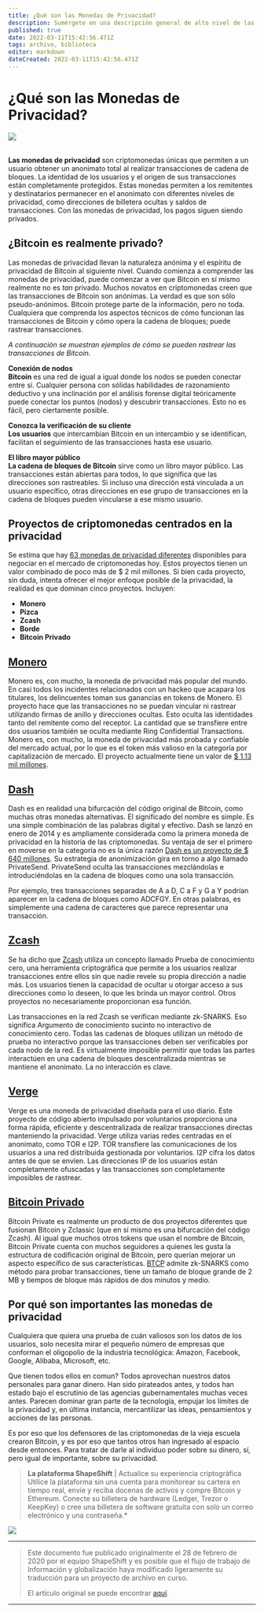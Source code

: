 ```yaml
---
title: ¿Qué son las Monedas de Privacidad?
description: Sumérgete en una descripción general de alto nivel de las criptomonedas de privacidad.
published: true
date: 2022-03-11T15:42:56.471Z
tags: archivo, biblioteca
editor: markdown
dateCreated: 2022-03-11T15:42:56.471Z
---
```


# ¿Qué son las Monedas de Privacidad?

![](https://assets.website-files.com/5e9a09610b7dce71f87f7f17/5e9a22f3559b4a0d02c7e7d4_5e99360eca811e497ebefd58_1_NvmxIIRflTiKWGA1I0cxJg.png)

**<br/>Las monedas de privacidad** son criptomonedas únicas que permiten a un usuario obtener un anonimato total al realizar transacciones de cadena de bloques. La identidad de los usuarios y el origen de sus transacciones están completamente protegidos. Estas monedas permiten a los remitentes y destinatarios permanecer en el anonimato con diferentes niveles de privacidad, como direcciones de billetera ocultas y saldos de transacciones. Con las monedas de privacidad, los pagos siguen siendo privados.<br/>

## ¿Bitcoin es realmente privado?

Las monedas de privacidad llevan la naturaleza anónima y el espíritu de privacidad de Bitcoin al siguiente nivel. Cuando comienza a comprender las monedas de privacidad, puede comenzar a ver que Bitcoin en sí mismo realmente no es *tan* privado. Muchos novatos en criptomonedas creen que las transacciones de Bitcoin son anónimas. La verdad es que son sólo pseudo-anónimos. Bitcoin protege parte de la información, pero no toda. Cualquiera que comprenda los aspectos técnicos de cómo funcionan las transacciones de Bitcoin y cómo opera la cadena de bloques; puede rastrear transacciones.

*A continuación se muestran ejemplos de cómo se pueden rastrear las transacciones de Bitcoin.*

**Conexión de nodos**<br/>
**Bitcoin** es una red de igual a igual donde los nodos se pueden conectar entre sí. Cualquier persona con sólidas habilidades de razonamiento deductivo y una inclinación por el análisis forense digital teóricamente puede conectar los puntos (nodos) y descubrir transacciones. Esto no es fácil, pero ciertamente posible.

**Conozca la verificación de su cliente**<br/>
**Los usuarios** que intercambian Bitcoin en un intercambio y se identifican, facilitan el seguimiento de las transacciones hasta ese usuario.

**El libro mayor público**<br/>
**La cadena de bloques de Bitcoin** sirve como un libro mayor público. Las transacciones están abiertas para todos, lo que significa que las direcciones son rastreables. Si incluso una dirección está vinculada a un usuario específico, otras direcciones en ese grupo de transacciones en la cadena de bloques pueden vincularse a ese mismo usuario.<br/>


## Proyectos de criptomonedas centrados en la privacidad

Se estima que hay [63 monedas de privacidad diferentes](https://cryptoslate.com/cryptos/privacy/) disponibles para negociar en el mercado de criptomonedas hoy. Estos proyectos tienen un valor combinado de poco más de $ 2 mil millones. Si bien cada proyecto, sin duda, intenta ofrecer el mejor enfoque posible de la privacidad, la realidad es que dominan cinco proyectos. Incluyen:

* **Monero**
* **Pizca**
* **Zcash**
* **Borde**
* **Bitcoin Privado**

## [Monero](https://www.getmonero.org/)

Monero es, con mucho, la moneda de privacidad más popular del mundo. En casi todos los incidentes relacionados con un hackeo que acapara los titulares, los delincuentes toman sus ganancias en tokens de Monero. El proyecto hace que las transacciones no se puedan vincular ni rastrear utilizando firmas de anillo y direcciones ocultas. Esto oculta las identidades tanto del remitente como del receptor. La cantidad que se transfiere entre dos usuarios también se oculta mediante Ring Confidential Transactions. Monero es, con mucho, la moneda de privacidad más probada y confiable del mercado actual, por lo que es el token más valioso en la categoría por capitalización de mercado. El proyecto actualmente tiene un valor de [$ 1.13 mil millones](https://coincap.io/assets/monero).

## [Dash](https://www.dash.org/)

Dash es en realidad una bifurcación del código original de Bitcoin, como muchas otras monedas alternativas. El significado del nombre es simple. Es una simple combinación de las palabras digital y efectivo. Dash se lanzó en enero de 2014 y es ampliamente considerada como la primera moneda de privacidad en la historia de las criptomonedas. Su ventaja de ser el primero en moverse en la categoría no es la única razón [Dash es un proyecto de $ 640 millones](https://coincap.io/assets/dash). Su estrategia de anonimización gira en torno a algo llamado PrivateSend. PrivateSend oculta las transacciones mezclándolas e introduciéndolas en la cadena de bloques como una sola transacción.

Por ejemplo, tres transacciones separadas de A a D, C a F y G a Y podrían aparecer en la cadena de bloques como ADCFGY. En otras palabras, es simplemente una cadena de caracteres que parece representar una transacción.

## [Zcash](https://z.cash/)

Se ha dicho que [Zcash](https://coincap.io/assets/zcash) utiliza un concepto llamado Prueba de conocimiento cero, una herramienta criptográfica que permite a los usuarios realizar transacciones entre ellos sin que nadie revele su propia dirección a nadie más. Los usuarios tienen la capacidad de ocultar u otorgar acceso a sus direcciones como lo deseen, lo que les brinda un mayor control. Otros proyectos no necesariamente proporcionan esa función.

Las transacciones en la red Zcash se verifican mediante zk-SNARKS. Eso significa Argumento de conocimiento sucinto no interactivo de conocimiento cero. Todas las cadenas de bloques utilizan un método de prueba no interactivo porque las transacciones deben ser verificables por cada nodo de la red. Es virtualmente imposible permitir que todas las partes interactúen en una cadena de bloques descentralizada mientras se mantiene el anonimato. La no interacción es clave.

## [Verge](https://vergecurrency.com/)

Verge es una moneda de privacidad diseñada para el uso diario. Este proyecto de código abierto impulsado por voluntarios proporciona una forma rápida, eficiente y descentralizada de realizar transacciones directas manteniendo la privacidad. Verge utiliza varias redes centradas en el anonimato, como TOR e I2P. TOR transfiere las comunicaciones de los usuarios a una red distribuida gestionada por voluntarios. I2P cifra los datos antes de que se envíen. Las direcciones IP de los usuarios están completamente ofuscadas y las transacciones son completamente imposibles de rastrear.

## [Bitcoin Privado](https://btcprivate.org/)

Bitcoin Private es realmente un producto de dos proyectos diferentes que fusionan Bitcoin y Zclassic (que en sí mismo es una bifurcación del código Zcash). Al igual que muchos otros tokens que usan el nombre de Bitcoin, Bitcoin Private cuenta con muchos seguidores a quienes les gusta la estructura de codificación original de Bitcoin, pero querían mejorar un aspecto específico de sus características. [BTCP](https://coincap.io/assets/bitcoin-private) admite zk-SNARKS como método para probar transacciones, tiene un tamaño de bloque grande de 2 MB y tiempos de bloque más rápidos de dos minutos y medio.


## Por qué son importantes las monedas de privacidad

Cualquiera que quiera una prueba de cuán valiosos son los datos de los usuarios, solo necesita mirar el pequeño número de empresas que conforman el oligopolio de la industria tecnológica: Amazon, Facebook, Google, Alibaba, Microsoft, etc.

Que tienen todos ellos en comun? Todos aprovechan nuestros datos personales para ganar dinero. Han sido pirateados antes, y todos han estado bajo el escrutinio de las agencias gubernamentales muchas veces antes. Parecen dominar gran parte de la tecnología, empujar los límites de la privacidad y, en última instancia, mercantilizar las ideas, pensamientos y acciones de las personas.

Es por eso que los defensores de las criptomonedas de la vieja escuela crearon Bitcoin, y es por eso que tantos otros han ingresado al espacio desde entonces. Para tratar de darle al individuo poder sobre su dinero, sí, pero igual de importante, sobre su privacidad.<br/>

> **La plataforma ShapeShift** | Actualice su experiencia criptográfica<br/> Utilice la plataforma sin una cuenta para monitorear su cartera en tiempo real, envíe y reciba docenas de activos y compre Bitcoin y Ethereum. Conecte su billetera de hardware (Ledger, Trezor o KeepKey) o cree una billetera de software gratuita con solo un correo electrónico y una contraseña.*

[![](https://assets.website-files.com/5e9a09610b7dce71f87f7f17/5e9a22ca279a9939834f2c40_5e9929f6cf6d9b7cde57fc17_1*drZT8HQKHjzQqpHv45aqgw.gif)](http://beta.shapeshift.com) 

---

> Este documento fue publicado originalmente el 28 de febrero de 2020 por el equipo ShapeShift y es posible que el flujo de trabajo de Información y globalización haya modificado ligeramente su traducción para un proyecto de archivo en curso.
>
> El artículo original se puede encontrar [aquí](https://shapeshift.com/library/what-are-privacy-coins).


---
